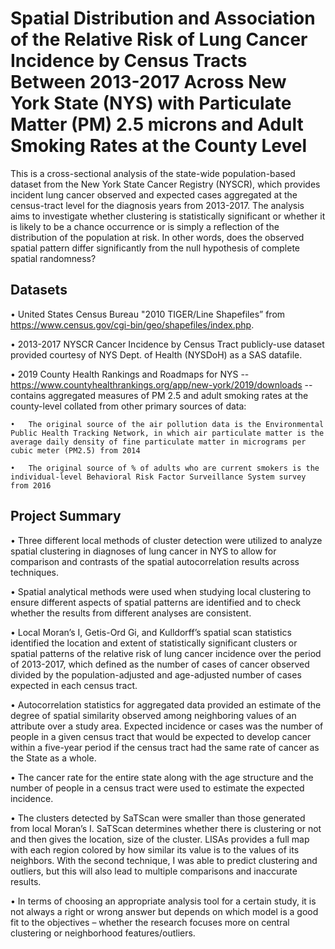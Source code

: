 # Spatial Distribution and Association of the Relative Risk of Lung Cancer Incidence by Census Tracts Between 2013-2017 Across New York State (NYS) with Particulate Matter (PM) 2.5 microns and Adult Smoking Rates at the County Level

This is a cross-sectional analysis of the state-wide population-based dataset from the New York State Cancer Registry (NYSCR), which provides incident lung cancer observed and expected cases aggregated at the census-tract level for the diagnosis years from 2013-2017. The analysis aims to investigate whether clustering is statistically significant or whether it is likely to be a chance occurrence or is simply a reflection of the distribution of the population at risk. In other words, does the observed spatial pattern differ significantly from the null hypothesis of complete spatial randomness?

## Datasets

•	United States Census Bureau "2010 TIGER/Line Shapefiles” from https://www.census.gov/cgi-bin/geo/shapefiles/index.php.

•	2013-2017 NYSCR Cancer Incidence by Census Tract publicly-use dataset provided courtesy of NYS Dept. of Health (NYSDoH) as a SAS datafile.

•	2019 County Health Rankings and Roadmaps for NYS -- https://www.countyhealthrankings.org/app/new-york/2019/downloads -- contains aggregated measures of PM 2.5 and adult smoking rates at the county-level collated from other primary sources of data: 

    •	The original source of the air pollution data is the Environmental Public Health Tracking Network, in which air particulate matter is the average daily density of fine particulate matter in micrograms per cubic meter (PM2.5) from 2014

    •	The original source of % of adults who are current smokers is the individual-level Behavioral Risk Factor Surveillance System survey from 2016

## Project Summary

•	Three different local methods of cluster detection were utilized to analyze spatial clustering in diagnoses of lung cancer in NYS to allow for comparison and contrasts of the spatial autocorrelation results across techniques. 

•	Spatial analytical methods were used when studying local clustering to ensure different aspects of spatial patterns are identified and to check whether the results from different analyses are consistent. 

•	Local Moran’s I, Getis-Ord Gi, and Kulldorff’s spatial scan statistics identified the location and extent of statistically significant clusters or spatial patterns of the relative risk of lung cancer incidence over the period of 2013-2017, which defined as the number of cases of cancer observed divided by the population-adjusted and age-adjusted number of cases expected in each census tract. 

•	Autocorrelation statistics for aggregated data provided an estimate of the degree of spatial similarity observed among neighboring values of an attribute over a study area. Expected incidence or cases was the number of people in a given census tract that would be expected to develop cancer within a five-year period if the census tract had the same rate of cancer as the State as a whole. 

•	The cancer rate for the entire state along with the age structure and the number of people in a census tract were used to estimate the expected incidence. 

•	The clusters detected by SaTScan were smaller than those generated from local Moran’s I. SaTScan determines whether there is clustering or not and then gives the location, size of the cluster. LISAs provides a full map with each region colored by how similar its value is to the values of its neighbors. With the second technique, I was able to predict clustering and outliers, but this will also lead to multiple comparisons and inaccurate results. 

•	In terms of choosing an appropriate analysis tool for a certain study, it is not always a right or wrong answer but depends on which model is a good fit to the objectives – whether the research focuses more on central clustering or neighborhood features/outliers. 
